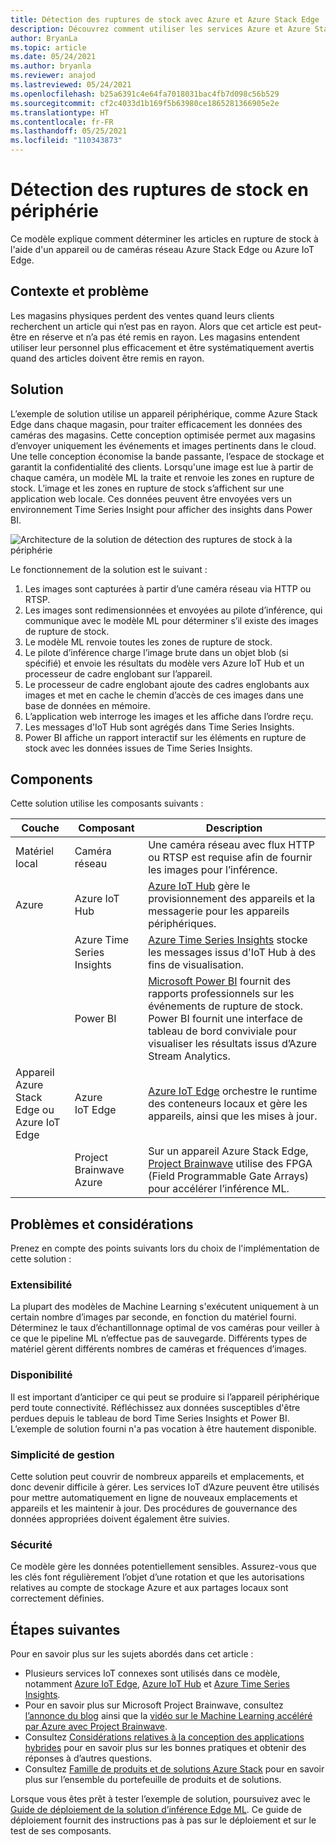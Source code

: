 ```yaml
---
title: Détection des ruptures de stock avec Azure et Azure Stack Edge
description: Découvrez comment utiliser les services Azure et Azure Stack Edge pour implémenter la détection des ruptures de stock.
author: BryanLa
ms.topic: article
ms.date: 05/24/2021
ms.author: bryanla
ms.reviewer: anajod
ms.lastreviewed: 05/24/2021
ms.openlocfilehash: b25a6391c4e64fa7018031bac4fb7d098c56b529
ms.sourcegitcommit: cf2c4033d1b169f5b63980ce1865281366905e2e
ms.translationtype: HT
ms.contentlocale: fr-FR
ms.lasthandoff: 05/25/2021
ms.locfileid: "110343873"
---
```

# <a name="out-of-stock-detection-at-the-edge-pattern"></a>Détection des ruptures de stock en périphérie

Ce modèle explique comment déterminer les articles en rupture de stock à l'aide d'un appareil ou de caméras réseau Azure Stack Edge ou Azure IoT Edge.

## <a name="context-and-problem"></a>Contexte et problème

Les magasins physiques perdent des ventes quand leurs clients recherchent un article qui n’est pas en rayon. Alors que cet article est peut-être en réserve et n’a pas été remis en rayon. Les magasins entendent utiliser leur personnel plus efficacement et être systématiquement avertis quand des articles doivent être remis en rayon.

## <a name="solution"></a>Solution

L’exemple de solution utilise un appareil périphérique, comme Azure Stack Edge dans chaque magasin, pour traiter efficacement les données des caméras des magasins. Cette conception optimisée permet aux magasins d’envoyer uniquement les événements et images pertinents dans le cloud. Une telle conception économise la bande passante, l’espace de stockage et garantit la confidentialité des clients. Lorsqu'une image est lue à partir de chaque caméra, un modèle ML la traite et renvoie les zones en rupture de stock. L’image et les zones en rupture de stock s’affichent sur une application web locale. Ces données peuvent être envoyées vers un environnement Time Series Insight pour afficher des insights dans Power BI.

![Architecture de la solution de détection des ruptures de stock à la périphérie](media/pattern-out-of-stock-at-edge/solution-architecture.png)

Le fonctionnement de la solution est le suivant :

1. Les images sont capturées à partir d’une caméra réseau via HTTP ou RTSP.
2. Les images sont redimensionnées et envoyées au pilote d’inférence, qui communique avec le modèle ML pour déterminer s’il existe des images de rupture de stock.
3. Le modèle ML renvoie toutes les zones de rupture de stock.
4. Le pilote d’inférence charge l’image brute dans un objet blob (si spécifié) et envoie les résultats du modèle vers Azure IoT Hub et un processeur de cadre englobant sur l’appareil.
5. Le processeur de cadre englobant ajoute des cadres englobants aux images et met en cache le chemin d’accès de ces images dans une base de données en mémoire.
6. L’application web interroge les images et les affiche dans l’ordre reçu.
7. Les messages d'IoT Hub sont agrégés dans Time Series Insights.
8. Power BI affiche un rapport interactif sur les éléments en rupture de stock avec les données issues de Time Series Insights.


## <a name="components"></a>Components

Cette solution utilise les composants suivants :

| Couche | Composant | Description |
|----------|-----------|-------------|
| Matériel local | Caméra réseau | Une caméra réseau avec flux HTTP ou RTSP est requise afin de fournir les images pour l’inférence. |
| Azure | Azure IoT Hub | [Azure IoT Hub](/azure/iot-hub/) gère le provisionnement des appareils et la messagerie pour les appareils périphériques. |
|  | Azure Time Series Insights | [Azure Time Series Insights](/azure/time-series-insights/) stocke les messages issus d'IoT Hub à des fins de visualisation. |
|  | Power BI | [Microsoft Power BI](https://powerbi.microsoft.com/) fournit des rapports professionnels sur les événements de rupture de stock. Power BI fournit une interface de tableau de bord conviviale pour visualiser les résultats issus d’Azure Stream Analytics. |
| Appareil Azure Stack Edge ou<br>Azure IoT Edge | Azure IoT Edge | [Azure IoT Edge](/azure/iot-edge/) orchestre le runtime des conteneurs locaux et gère les appareils, ainsi que les mises à jour.|
| | Project Brainwave Azure | Sur un appareil Azure Stack Edge, [Project Brainwave](https://blogs.microsoft.com/ai/build-2018-project-brainwave/) utilise des FPGA (Field Programmable Gate Arrays) pour accélérer l’inférence ML.|

## <a name="issues-and-considerations"></a>Problèmes et considérations

Prenez en compte des points suivants lors du choix de l'implémentation de cette solution :

### <a name="scalability"></a>Extensibilité

La plupart des modèles de Machine Learning s'exécutent uniquement à un certain nombre d’images par seconde, en fonction du matériel fourni. Déterminez le taux d’échantillonnage optimal de vos caméras pour veiller à ce que le pipeline ML n’effectue pas de sauvegarde. Différents types de matériel gèrent différents nombres de caméras et fréquences d’images.

### <a name="availability"></a>Disponibilité

Il est important d’anticiper ce qui peut se produire si l’appareil périphérique perd toute connectivité. Réfléchissez aux données susceptibles d'être perdues depuis le tableau de bord Time Series Insights et Power BI. L’exemple de solution fourni n'a pas vocation à être hautement disponible.

### <a name="manageability"></a>Simplicité de gestion

Cette solution peut couvrir de nombreux appareils et emplacements, et donc devenir difficile à gérer. Les services IoT d’Azure peuvent être utilisés pour mettre automatiquement en ligne de nouveaux emplacements et appareils et les maintenir à jour. Des procédures de gouvernance des données appropriées doivent également être suivies.

### <a name="security"></a>Sécurité

Ce modèle gère les données potentiellement sensibles. Assurez-vous que les clés font régulièrement l’objet d’une rotation et que les autorisations relatives au compte de stockage Azure et aux partages locaux sont correctement définies.

## <a name="next-steps"></a>Étapes suivantes

Pour en savoir plus sur les sujets abordés dans cet article :
- Plusieurs services IoT connexes sont utilisés dans ce modèle, notamment [Azure IoT Edge](/azure/iot-edge/), [Azure IoT Hub](/azure/iot-hub/) et [Azure Time Series Insights](/azure/time-series-insights/).
- Pour en savoir plus sur Microsoft Project Brainwave, consultez [l’annonce du blog](https://blogs.microsoft.com/ai/build-2018-project-brainwave/) ainsi que la [vidéo sur le Machine Learning accéléré par Azure avec Project Brainwave](https://www.youtube.com/watch?v=DJfMobMjCX0).
- Consultez [Considérations relatives à la conception des applications hybrides](overview-app-design-considerations.md) pour en savoir plus sur les bonnes pratiques et obtenir des réponses à d’autres questions.
- Consultez [Famille de produits et de solutions Azure Stack](/azure-stack) pour en savoir plus sur l’ensemble du portefeuille de produits et de solutions.

Lorsque vous êtes prêt à tester l’exemple de solution, poursuivez avec le [Guide de déploiement de la solution d’inférence Edge ML](https://aka.ms/edgeinferencingdeploy). Ce guide de déploiement fournit des instructions pas à pas sur le déploiement et sur le test de ses composants.

